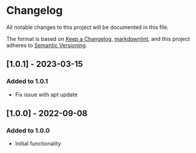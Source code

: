 # Changelog

All notable changes to this project will be documented in this file.

The format is based on [Keep a Changelog](https://keepachangelog.com/en/1.0.0/),
[markdownlint](https://dlaa.me/markdownlint/),
and this project adheres to [Semantic Versioning](https://semver.org/spec/v2.0.0.html).

## [1.0.1] - 2023-03-15

### Added to 1.0.1

- Fix issue with apt update

## [1.0.0] - 2022-09-08

### Added to 1.0.0

- Initial functionality
